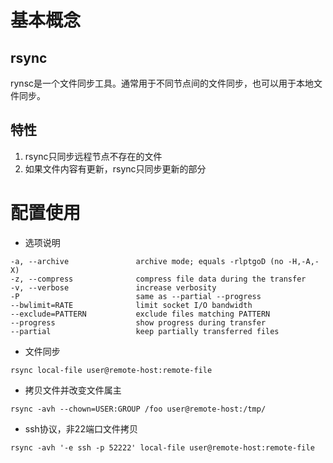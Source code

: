 # 基本概念
## rsync
rynsc是一个文件同步工具。通常用于不同节点间的文件同步，也可以用于本地文件同步。

## 特性
1. rsync只同步远程节点不存在的文件
2. 如果文件内容有更新，rsync只同步更新的部分

# 配置使用
- 选项说明
```
-a, --archive               archive mode; equals -rlptgoD (no -H,-A,-X)
-z, --compress              compress file data during the transfer
-v, --verbose               increase verbosity
-P                          same as --partial --progress
--bwlimit=RATE              limit socket I/O bandwidth
--exclude=PATTERN           exclude files matching PATTERN
--progress                  show progress during transfer
--partial                   keep partially transferred files
```
- 文件同步
```
rsync local-file user@remote-host:remote-file
```
- 拷贝文件并改变文件属主
```
rsync -avh --chown=USER:GROUP /foo user@remote-host:/tmp/
```
- ssh协议，非22端口文件拷贝
```
rsync -avh '-e ssh -p 52222' local-file user@remote-host:remote-file
```